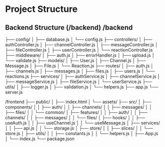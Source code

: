 # Project Structure

## Backend Structure (/backend) /backend
├── config/
│ ├── database.js
│ └── config.js
├── controllers/
│ ├── authController.js
│ ├── channelController.js
│ ├── messageController.js
│ ├── fileController.js
│ ├── userController.js
│ └── reactionController.js
├── middleware/
│ ├── auth.js
│ ├── errorHandler.js
│ ├── upload.js
│ └── validate.js
├── models/
│ ├── User.js
│ ├── Channel.js
│ ├── Message.js
│ ├── File.js
│ └── Reaction.js
├── routes/
│ ├── auth.js
│ ├── channels.js
│ ├── messages.js
│ ├── files.js
│ ├── users.js
│ └── reactions.js
├── services/
│ ├── authService.js
│ ├── channelService.js
│ ├── messageService.js
│ ├── fileService.js
│ └── userService.js
├── utils/
│ ├── logger.js
│ ├── validation.js
│ └── helpers.js
├── app.js
└── server.js

/frontend
├── public/
│ ├── index.html
│ └── assets/
├── src/
│ ├── components/
│ │ ├── auth/
│ │ ├── channels/
│ │ ├── messages/
│ │ ├── files/
│ │ └── common/
│ ├── features/
│ │ ├── auth/
│ │ ├── channels/
│ │ ├── messages/
│ │ └── files/
│ ├── hooks/
│ │ ├── useAuth.js
│ │ ├── useChannel.js
│ │ └── useMessage.js
│ ├── services/
│ │ ├── api.js
│ │ └── storage.js
│ ├── store/
│ │ ├── slices/
│ │ └── store.js
│ ├── utils/
│ │ ├── constants.js
│ │ └── helpers.js
│ ├── App.js
│ └── index.js
└── package.json